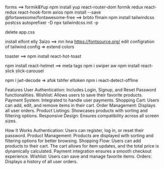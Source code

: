 forms ==> formik&Yup
npm install yup react-router-dom formik redux react-redux react-hook-form axios
npm install --save @fortawesome/fontawesome-free ==> brbto flmain
npm install tailwindcss postcss autoprefixer -D
npx tailwindcss init -p

delete app.css

install elfont elly 3aizo  ==> mn hna https://fontsource.org/
edit configration of tailwind.config => extend colors

toaster ==> npm install react-hot-toast

npm install react-helmet ==> meta tags
npm i swiper aw npm install react-slick slick-carousel

npm i jwt-decode => afok tshfer eltoken
npm i react-detect-offline 


Features
User Authentication: Includes Login, Signup, and Reset Password functionalities.
Wishlist: Allows users to save their favorite products.
Payment System: Integrated to handle user payments.
Shopping Cart: Users can add, edit, and remove items in their cart.
Order Management: Displays all user orders.
Product Listings: Showcases products with sorting and filtering options.
Responsive Design: Ensures compatibility across all screen sizes.

How It Works
Authentication: Users can register, log in, or reset their password.
Product Management: Products are displayed with sorting and filtering options for better browsing.
Shopping Flow:
Users can add products to their cart.
The cart allows for item updates, and the total price is dynamically calculated.
Payment integration ensures a smooth checkout experience.
Wishlist: Users can save and manage favorite items.
Orders: Displays a history of all user orders.
